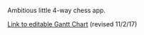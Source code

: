 Ambitious little 4-way chess app.

[Link to editable Gantt Chart](https://drive.google.com/file/d/0B_1XCZCsajMsVUNyaHNTS2lndVU/view?usp=sharing) (revised 11/2/17)

